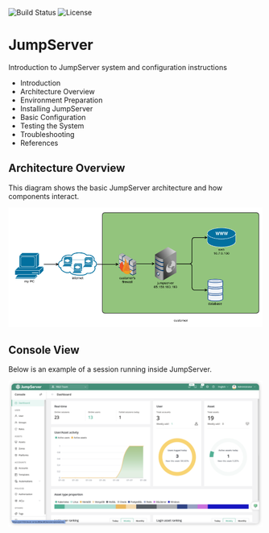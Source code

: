![Build Status](https://img.shields.io/badge/build-passing-brightgreen)
![License](https://img.shields.io/badge/license-MIT-blue)

# JumpServer
Introduction to JumpServer system and configuration instructions

- Introduction
- Architecture Overview
- Environment Preparation
- Installing JumpServer
- Basic Configuration
- Testing the System
- Troubleshooting
- References
## Architecture Overview
This diagram shows the basic JumpServer architecture and how components interact.

![JumpServer Architecture](docs/images/jump-server.png)

## Console View
Below is an example of a session running inside JumpServer.

![Console Moving Example](docs/images/moving-console.png)
